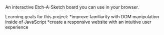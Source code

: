 An interactive Etch-A-Sketch board you can use in your browser.

Learning goals for this project:
*improve familiarity with DOM manipulation inside of JavaScript
*create a responsive website with an intuitive user experience